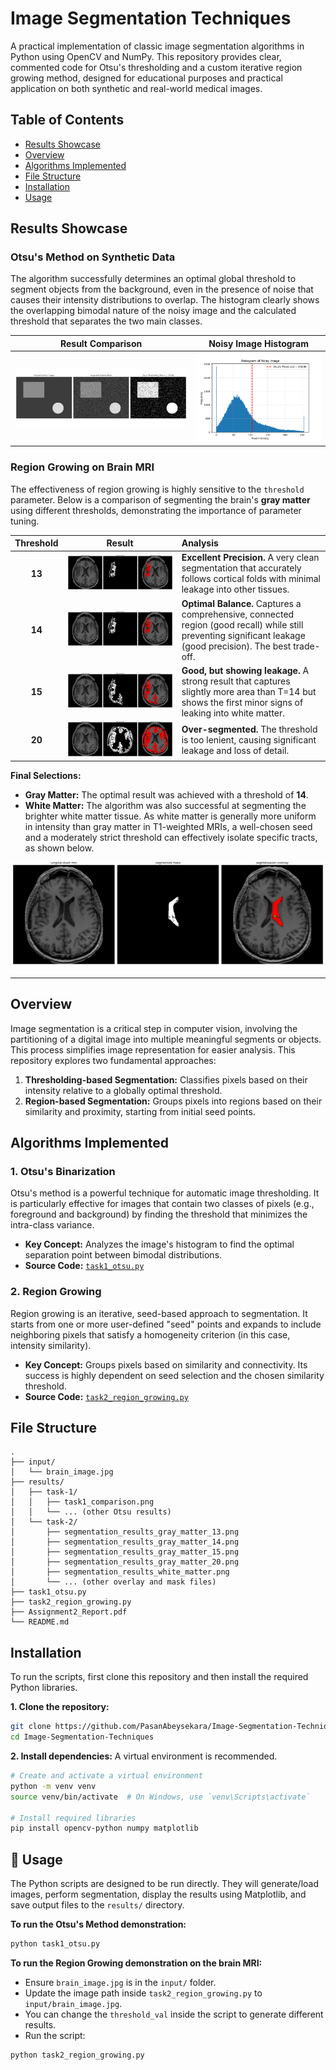# Image Segmentation Techniques

A practical implementation of classic image segmentation algorithms in Python using OpenCV and NumPy. This repository provides clear, commented code for Otsu's thresholding and a custom iterative region growing method, designed for educational purposes and practical application on both synthetic and real-world medical images.

## Table of Contents

- [Results Showcase](#-results-showcase)
- [Overview](#-overview)
- [Algorithms Implemented](#-algorithms-implemented)
- [File Structure](#-file-structure)
- [Installation](#-installation)
- [Usage](#-usage)

## Results Showcase

### Otsu's Method on Synthetic Data

The algorithm successfully determines an optimal global threshold to segment objects from the background, even in the presence of noise that causes their intensity distributions to overlap. The histogram clearly shows the overlapping bimodal nature of the noisy image and the calculated threshold that separates the two main classes.

| Result Comparison | Noisy Image Histogram |
| :---: | :---: |
| ![Otsu's Method Result](./results/task-1/task1_comparison.png) | ![Otsu's Histogram](./results/task-1/synthetic_noisy_histogram.png) |

### Region Growing on Brain MRI

The effectiveness of region growing is highly sensitive to the `threshold` parameter. Below is a comparison of segmenting the brain's **gray matter** using different thresholds, demonstrating the importance of parameter tuning.

| Threshold | Result | Analysis |
| :---: | :---: | :--- |
| **13** | ![Threshold 13](./results/task-2/segmentation_results_gray_matter_13.png) | **Excellent Precision.** A very clean segmentation that accurately follows cortical folds with minimal leakage into other tissues. |
| **14** | ![Threshold 14](./results/task-2/segmentation_results_gray_matter.png) | **Optimal Balance.** Captures a comprehensive, connected region (good recall) while still preventing significant leakage (good precision). The best trade-off. |
| **15** | ![Threshold 15](./results/task-2/segmentation_results_gray_matter_15.png) | **Good, but showing leakage.** A strong result that captures slightly more area than T=14 but shows the first minor signs of leaking into white matter. |
| **20** | ![Threshold 20](./results/task-2/segmentation_results_gray_matter_20.png) | **Over-segmented.** The threshold is too lenient, causing significant leakage and loss of detail. |

**Final Selections:**
- **Gray Matter:** The optimal result was achieved with a threshold of **14**.
- **White Matter:** The algorithm was also successful at segmenting the brighter white matter tissue. As white matter is generally more uniform in intensity than gray matter in T1-weighted MRIs, a well-chosen seed and a moderately strict threshold can effectively isolate specific tracts, as shown below.

![White Matter Segmentation](./results/task-2/segmentation_results_white_matter.png)

---

## Overview

Image segmentation is a critical step in computer vision, involving the partitioning of a digital image into multiple meaningful segments or objects. This process simplifies image representation for easier analysis. This repository explores two fundamental approaches:

1.  **Thresholding-based Segmentation:** Classifies pixels based on their intensity relative to a globally optimal threshold.
2.  **Region-based Segmentation:** Groups pixels into regions based on their similarity and proximity, starting from initial seed points.

## Algorithms Implemented

### 1. Otsu's Binarization

Otsu's method is a powerful technique for automatic image thresholding. It is particularly effective for images that contain two classes of pixels (e.g., foreground and background) by finding the threshold that minimizes the intra-class variance.

-   **Key Concept:** Analyzes the image's histogram to find the optimal separation point between bimodal distributions.
-   **Source Code:** [`task1_otsu.py`](./task1_otsu.py)

### 2. Region Growing

Region growing is an iterative, seed-based approach to segmentation. It starts from one or more user-defined "seed" points and expands to include neighboring pixels that satisfy a homogeneity criterion (in this case, intensity similarity).

-   **Key Concept:** Groups pixels based on similarity and connectivity. Its success is highly dependent on seed selection and the chosen similarity threshold.
-   **Source Code:** [`task2_region_growing.py`](./task2_region_growing.py)

## File Structure

```
.
├── input/
│   └── brain_image.jpg
├── results/
│   ├── task-1/
│   │   ├── task1_comparison.png
│   │   └── ... (other Otsu results)
│   └── task-2/
│       ├── segmentation_results_gray_matter_13.png
│       ├── segmentation_results_gray_matter_14.png
│       ├── segmentation_results_gray_matter_15.png
│       ├── segmentation_results_gray_matter_20.png
│       ├── segmentation_results_white_matter.png
│       └── ... (other overlay and mask files)
├── task1_otsu.py
├── task2_region_growing.py
├── Assignment2_Report.pdf
└── README.md
```

## Installation

To run the scripts, first clone this repository and then install the required Python libraries.

**1. Clone the repository:**
```bash
git clone https://github.com/PasanAbeysekara/Image-Segmentation-Techniques.git
cd Image-Segmentation-Techniques
```

**2. Install dependencies:**
A virtual environment is recommended.
```bash
# Create and activate a virtual environment
python -m venv venv
source venv/bin/activate  # On Windows, use `venv\Scripts\activate`

# Install required libraries
pip install opencv-python numpy matplotlib
```

## 🚀 Usage

The Python scripts are designed to be run directly. They will generate/load images, perform segmentation, display the results using Matplotlib, and save output files to the `results/` directory.

**To run the Otsu's Method demonstration:**
```bash
python task1_otsu.py
```

**To run the Region Growing demonstration on the brain MRI:**
*   Ensure `brain_image.jpg` is in the `input/` folder.
*   Update the image path inside `task2_region_growing.py` to `input/brain_image.jpg`.
*   You can change the `threshold_val` inside the script to generate different results.
*   Run the script:
```bash
python task2_region_growing.py 
```

